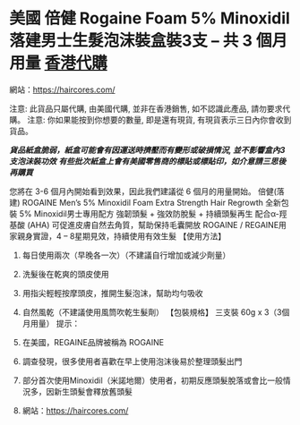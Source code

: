 # 美國 倍健 Rogaine Foam 5% Minoxidil 落建男士生髮泡沫裝盒裝3支 – 共 3 個月用量 [香港代購](https://haircores.com/)

網站：https://haircores.com/

注意: 此貨品只屬代購, 由美國代購, 並非在香港銷售, 如不認識此產品, 請勿要求代購。
注意: 你如果能按到你想要的數量, 即是還有現貨, 有現貨表示三日內你會收到貨品。

***貨品紙盒脆弱，紙盒可能會有因運送時擠壓而有變形或破損情況, 並不影響盒內3支泡沫裝功效***
***有些批次紙盒上會有美國零售商的標貼或標貼印，如介意請三思後再購買***

您將在 3-6 個月內開始看到效果，因此我們建議從 6 個月的用量開始。
倍健(落建) ROGAINE Men’s 5% Minoxidil Foam Extra Strength Hair Regrowth
全新包裝 5% Minoxidil男士專用配方
強韌頭髮 + 強效防脫髮 + 持續頭髮再生
配合α-羥基酸 (AHA) 可促進皮膚自然去角質，幫助保持毛囊開放
ROGAINE / REGAINE用家親身實證，4 – 8星期見效，持續使用有效生髮
【使用方法】
1. 每日使用兩次（早晚各一次）（不建議自行增加或減少劑量）
2. 洗髮後在乾爽的頭皮使用
3. 用指尖輕輕按摩頭皮，推開生髮泡沫，幫助均勻吸收
4. 自然風乾（不建議使用風筒吹乾生髮劑）
【包裝規格】
三支裝 60g x 3（3個月用量）
提示：
1. 在美國，REGAINE品牌被稱為 ROGAINE
2. 調查發現，很多使用者喜歡在早上使用泡沫後易於整理頭髮出門
3. 部分首次使用Minoxidil（米諾地爾）使用者，初期反應頭髮脫落或會比一般情況多，因新生頭髮會釋放舊頭髮

4. 網站：https://haircores.com/
